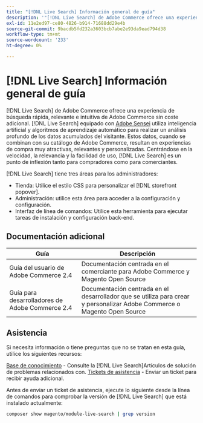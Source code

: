 ```yaml
---
title: "[!DNL Live Search] Información general de guía"
description: '"[!DNL Live Search] de Adobe Commerce ofrece una experiencia de búsqueda rápida, relevante e intuitiva".'
exl-id: 11e2ed97-ce80-4826-b914-71688dd29e4b
source-git-commit: 9bacdb5fd232a3603bcb7abe2e93da9ead794d38
workflow-type: tm+mt
source-wordcount: '233'
ht-degree: 0%

---
```


# [!DNL Live Search] Información general de guía

[!DNL Live Search] de Adobe Commerce ofrece una experiencia de búsqueda rápida, relevante e intuitiva de Adobe Commerce sin coste adicional. [!DNL Live Search] equipado con [Adobe Sensei](https://www.adobe.com/sensei.html) utiliza inteligencia artificial y algoritmos de aprendizaje automático para realizar un análisis profundo de los datos acumulados del visitante. Estos datos, cuando se combinan con su catálogo de Adobe Commerce, resultan en experiencias de compra muy atractivas, relevantes y personalizadas. Centrándose en la velocidad, la relevancia y la facilidad de uso, [!DNL Live Search] es un punto de inflexión tanto para compradores como para comerciantes.

[!DNL Live Search] tiene tres áreas para los administradores:

* Tienda: Utilice el estilo CSS para personalizar el [!DNL storefront popover].
* Administración: utilice esta área para acceder a la configuración y configuración.
* Interfaz de línea de comandos: Utilice esta herramienta para ejecutar tareas de instalación y configuración back-end.

## Documentación adicional

| Guía | Descripción |
|--- |--- |
| Guía del usuario de Adobe Commerce 2.4 | Documentación centrada en el comerciante para Adobe Commerce y Magento Open Source |
| Guía para desarrolladores de Adobe Commerce 2.4 | Documentación centrada en el desarrollador que se utiliza para crear y personalizar Adobe Commerce o Magento Open Source |

## Asistencia

Si necesita información o tiene preguntas que no se tratan en esta guía, utilice los siguientes recursos:

[Base de conocimiento](https://experienceleague.adobe.com/docs/commerce-knowledge-base/kb/overview.html) - Consulte la [!DNL Live Search]Artículos de solución de problemas relacionados con.
[Tickets de asistencia](https://experienceleague.adobe.com/docs/commerce-knowledge-base/kb/help-center-guide/magento-help-center-user-guide.html#submit-ticket) - Enviar un ticket para recibir ayuda adicional.

Antes de enviar un ticket de asistencia, ejecute lo siguiente desde la línea de comandos para comprobar la versión de [!DNL Live Search] que está instalado actualmente:

```bash
composer show magento/module-live-search | grep version
```
